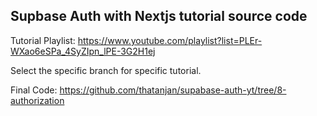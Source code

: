 ## Supbase Auth with Nextjs tutorial source code
Tutorial Playlist: https://www.youtube.com/playlist?list=PLEr-WXao6eSPa_4SyZIpn_lPE-3G2H1ej


Select the specific branch for specific tutorial.

Final Code: https://github.com/thatanjan/supabase-auth-yt/tree/8-authorization
